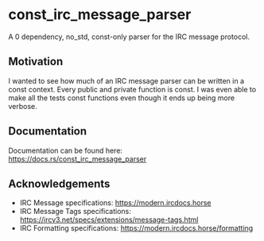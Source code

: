 # const_irc_message_parser
A 0 dependency, no_std, const-only parser for the IRC message protocol.

## Motivation
I wanted to see how much of an IRC message parser can be written in a const context.
Every public and private function is const.
I was even able to make all the tests const functions even though it ends up being more verbose.

## Documentation
Documentation can be found here: https://docs.rs/const_irc_message_parser

## Acknowledgements
- IRC Message specifications: https://modern.ircdocs.horse
- IRC Message Tags specifications: https://ircv3.net/specs/extensions/message-tags.html
- IRC Formatting specifications: https://modern.ircdocs.horse/formatting
